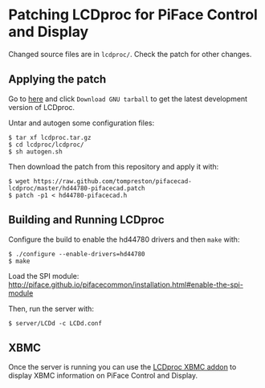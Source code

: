 Patching LCDproc for PiFace Control and Display
===============================================
Changed source files are in `lcdproc/`. Check the patch for other changes.

Applying the patch
------------------
Go to [here](http://lcdproc.cvs.sourceforge.net/) and click `Download GNU tarball`
to get the latest development version of LCDproc.

Untar and autogen some configuration files:

    $ tar xf lcdproc.tar.gz
    $ cd lcdproc/lcdproc/
    $ sh autogen.sh

Then download the patch from this repository and apply it with:

    $ wget https://raw.github.com/tompreston/pifacecad-lcdproc/master/hd44780-pifacecad.patch
    $ patch -p1 < hd44780-pifacecad.h

Building and Running LCDproc
----------------------------
Configure the build to enable the hd44780 drivers and then `make` with:

    $ ./configure --enable-drivers=hd44780
    $ make

Load the SPI module: http://piface.github.io/pifacecommon/installation.html#enable-the-spi-module

Then, run the server with:

    $ server/LCDd -c LCDd.conf

XBMC
----
Once the server is running you can use the [LCDproc XBMC addon](http://wiki.xbmc.org/index.php?title=Add-on:XBMC_LCDproc) to display XBMC information on PiFace Control and Display.
